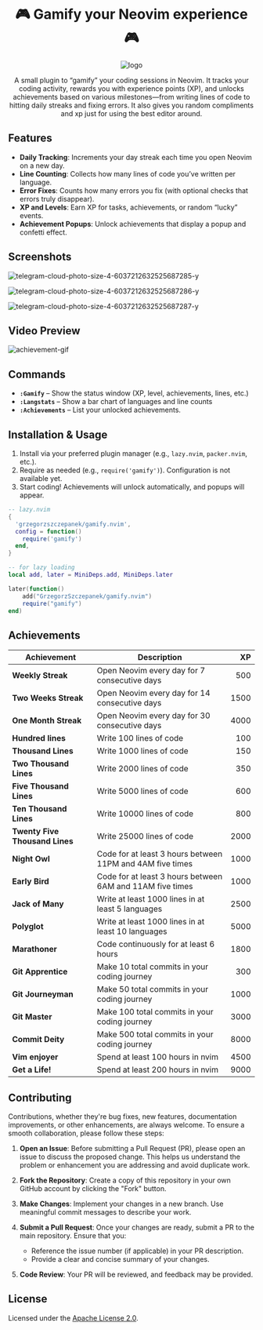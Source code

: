 
<div align="center">
<h1 style="text-align: center;">🎮 Gamify your Neovim experience 🎮</h1>


![logo](https://github.com/user-attachments/assets/d24d6a76-76cb-4a75-a862-0aa1764e5e13)

A small plugin to “gamify” your coding sessions in Neovim. It tracks your coding activity, rewards you with experience points (XP), and unlocks achievements based on various milestones—from writing lines of code to hitting daily streaks and fixing errors. It also gives you random compliments and xp just for using the best editor around. 
</div>

## Features

- **Daily Tracking**: Increments your day streak each time you open Neovim on a new day.  
- **Line Counting**: Collects how many lines of code you’ve written per language.  
- **Error Fixes**: Counts how many errors you fix (with optional checks that errors truly disappear).  
- **XP and Levels**: Earn XP for tasks, achievements, or random “lucky” events.  
- **Achievement Popups**: Unlock achievements that display a popup and confetti effect.

## Screenshots  
![telegram-cloud-photo-size-4-6037212632525687285-y](https://github.com/user-attachments/assets/398c0d50-cfb3-4a9b-8c0d-b0c6dba05dd9)

![telegram-cloud-photo-size-4-6037212632525687286-y](https://github.com/user-attachments/assets/d9d20490-8781-46d9-bd90-436af5404ee1)

![telegram-cloud-photo-size-4-6037212632525687287-y](https://github.com/user-attachments/assets/6319b1fd-6481-4879-a653-f16fdc5e6660)

## Video Preview

![achievement-gif](https://github.com/user-attachments/assets/f5b07484-a700-47ee-97a7-5d13e9d4ebcf)

## Commands
- **`:Gamify`** – Show the status window (XP, level, achievements, lines, etc.)  
- **`:Langstats`** – Show a bar chart of languages and line counts  
- **`:Achievements`** – List your unlocked achievements.








## Installation & Usage

1. Install via your preferred plugin manager (e.g., `lazy.nvim`, `packer.nvim`, etc.).  
2. Require as needed (e.g., `require('gamify')`). Configuration is not available yet.
3. Start coding! Achievements will unlock automatically, and popups will appear.

```lua
-- lazy.nvim  
{
  'grzegorzszczepanek/gamify.nvim',
  config = function()
    require('gamify')
  end,
}
```

```lua
-- for lazy loading
local add, later = MiniDeps.add, MiniDeps.later

later(function()
    add("GrzegorzSzczepanek/gamify.nvim")
    require("gamify")
end)

```


## Achievements

| **Achievement**            | **Description**                                                              | **XP**  |
|----------------------------|------------------------------------------------------------------------------|--------:|
| **Weekly Streak**          | Open Neovim every day for 7 consecutive days                                 | 500     |
| **Two Weeks Streak**       | Open Neovim every day for 14 consecutive days                                | 1500    |
| **One Month Streak**       | Open Neovim every day for 30 consecutive days                                | 4000    |
| **Hundred lines**          | Write 100 lines of code                                                      | 100     |
| **Thousand Lines**         | Write 1000 lines of code                                                     | 150     |
| **Two Thousand Lines**     | Write 2000 lines of code                                                     | 350     |
| **Five Thousand Lines**    | Write 5000 lines of code                                                     | 600     |
| **Ten Thousand Lines**     | Write 10000 lines of code                                                    | 800     |
| **Twenty Five Thousand Lines** | Write 25000 lines of code                                               | 2000    |
| **Night Owl**              | Code for at least 3 hours between 11PM and 4AM five times                     | 1000    |
| **Early Bird**             | Code for at least 3 hours between 6AM and 11AM five times                     | 1000    |
| **Jack of Many**           | Write at least 1000 lines in at least 5 languages                            | 2500    |
| **Polyglot**               | Write at least 1000 lines in at least 10 languages                           | 5000    |
| **Marathoner**             | Code continuously for at least 6 hours                                       | 1800    |
| **Git Apprentice**         | Make 10 total commits in your coding journey                                 | 300     |
| **Git Journeyman**         | Make 50 total commits in your coding journey                                 | 1000    |
| **Git Master**             | Make 100 total commits in your coding journey                                | 3000    |
| **Commit Deity**           | Make 500 total commits in your coding journey                                | 8000    |
| **Vim enjoyer**            | Spend at least 100 hours in nvim                                             | 4500    |
| **Get a Life!**            | Spend at least 200 hours in nvim                                             | 9000    |

## Contributing
Contributions, whether they're bug fixes, new features, documentation improvements, or other enhancements, are always welcome. To ensure a smooth collaboration, please follow these steps:

1. **Open an Issue**: Before submitting a Pull Request (PR), please open an issue to discuss the proposed change. This helps us understand the problem or enhancement you are addressing and avoid duplicate work.

2. **Fork the Repository**: Create a copy of this repository in your own GitHub account by clicking the "Fork" button.

3. **Make Changes**: Implement your changes in a new branch. Use meaningful commit messages to describe your work.

4. **Submit a Pull Request**: Once your changes are ready, submit a PR to the main repository. Ensure that you:
   - Reference the issue number (if applicable) in your PR description.
   - Provide a clear and concise summary of your changes.

5. **Code Review**: Your PR will be reviewed, and feedback may be provided. 


## License
Licensed under the [Apache License 2.0](LICENSE).
